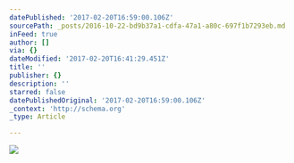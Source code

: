 ```yaml
---
datePublished: '2017-02-20T16:59:00.106Z'
sourcePath: _posts/2016-10-22-bd9b37a1-cdfa-47a1-a80c-697f1b7293eb.md
inFeed: true
author: []
via: {}
dateModified: '2017-02-20T16:41:29.451Z'
title: ''
publisher: {}
description: ''
starred: false
datePublishedOriginal: '2017-02-20T16:59:00.106Z'
_context: 'http://schema.org'
_type: Article

---
```

![](https://the-grid-user-content.s3-us-west-2.amazonaws.com/515f9c92-97dc-4fec-ad05-c2120f61a94a.jpg)